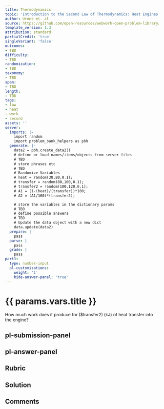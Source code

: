 ```yaml
---
title: Thermodynamics
topic: 'Introduction to the Second Law of Thermodynamics: Heat Engines and Their Efficiency'
author: Urone et. al
source: https://github.com/open-resources/webwork-open-problem-library/tree/master/Contrib/BrockPhysics/College_Physics_Urone/15.Thermodynamics/Introduction_to_the_Second_Law_of_Thermodynamics_Heat_Engines_and_Their_Efficiency/NU_U17-15-03-004.pg
template_version: 1.3
attribution: standard
partialCredit: 'true'
singleVariant: 'false'
outcomes:
- TBD
difficulty:
- TBD
randomization:
- TBD
taxonomy:
- TBD
span:
- TBD
length:
- TBD
tags:
- law
- heat
- work
- second
assets: ''
server:
  imports: |-
    import random
    import problem_bank_helpers as pbh
  generate: |-
    data2 = pbh.create_data2()
    # define or load names/items/objects from server files
    # TBD
    # store phrases etc
    # TBD
    # Randomize Variables
    # heat = random(30,80,0.1);
    # transfer = random(80,100,0.1);
    # transfer2 = random(100,120,0.1);
    # A1 = (1-(heat)/(transfer))*100;
    # A2 = (A1/100)*(transfer2);

    # store the variables in the dictionary params
    # TBD
    # define possible answers
    # TBD
    # Update the data object with a new dict
    data.update(data2)
  prepare: |
    pass
  parse: |
    pass
  grade: |
    pass
part1:
  type: number-input
  pl-customizations:
    weight: '1'
    hide-answer-panel: 'true'
---
```


# {{ params.vars.title }} 


How much work does it produce for ($transfer2) (kJ) of heat transfer into the engine?


## pl-submission-panel 


## pl-answer-panel 


## Rubric 


## Solution 


## Comments 


